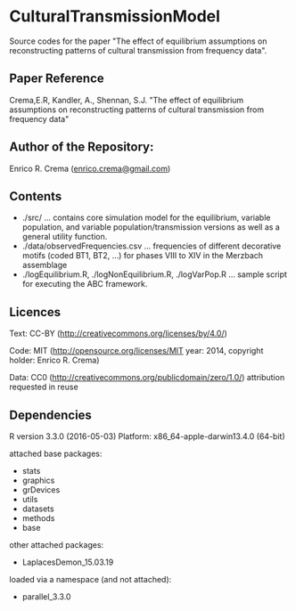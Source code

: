 # CulturalTransmissionModel
Source codes for the paper "The effect of equilibrium assumptions on reconstructing patterns of cultural transmission from frequency data". 

## Paper Reference 
Crema,E.R, Kandler, A., Shennan, S.J. "The effect of equilibrium assumptions on reconstructing patterns of cultural transmission from frequency data"

## Author of the Repository:
Enrico R. Crema (enrico.crema@gmail.com)

## Contents
* ./src/ ... contains core simulation model for the equilibrium, variable population, and variable population/transmission versions as well as a general utility function.
* ./data/observedFrequencies.csv ... frequencies of different decorative motifs (coded BT1, BT2, ...) for phases VIII to XIV in the Merzbach assemblage
* ./logEquilibrium.R, ./logNonEquilibrium.R, ./logVarPop.R ... sample script for executing the ABC framework. 

## Licences
Text: CC-BY (http://creativecommons.org/licenses/by/4.0/)

Code: MIT (http://opensource.org/licenses/MIT year: 2014, copyright holder: Enrico R. Crema)

Data: CC0 (http://creativecommons.org/publicdomain/zero/1.0/) attribution requested in reuse

## Dependencies
R version 3.3.0 (2016-05-03)
Platform: x86_64-apple-darwin13.4.0 (64-bit)

attached base packages:
* stats
* graphics
* grDevices
* utils
* datasets
* methods
* base    

other attached packages:
* LaplacesDemon_15.03.19

loaded via a namespace (and not attached):
* parallel_3.3.0
